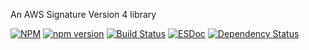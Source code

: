 An AWS Signature Version 4 library

[![NPM](https://nodei.co/npm/aws-sigv4.png?mini=true)](https://nodei.co/npm/aws-sigv4/)
[![npm version](https://badge.fury.io/js/aws-sigv4.svg)](https://badge.fury.io/js/aws-sigv4)
[![Build Status](https://travis-ci.org/binoculars/aws-sigv4.svg?branch=master)](https://travis-ci.org/binoculars/aws-sigv4)
[![ESDoc](http://binoculars.github.io/aws-sigv4/esdoc/badge.svg)](http://binoculars.github.io/aws-sigv4/esdoc/)
[![Dependency Status](https://david-dm.org/binoculars/aws-sigv4.svg)](https://david-dm.org/binoculars/aws-sigv4)